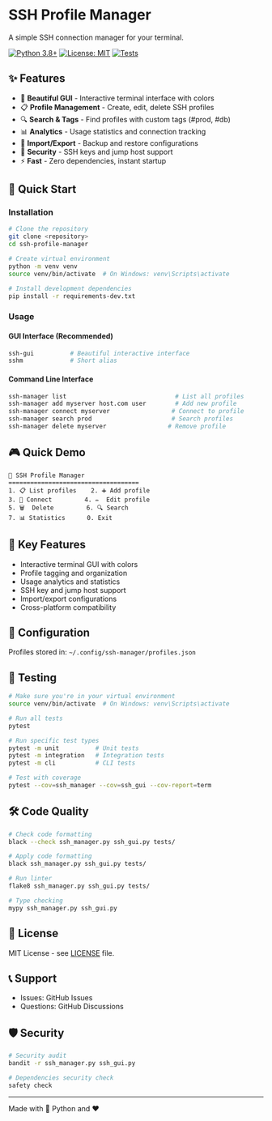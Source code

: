 # SSH Profile Manager

A simple SSH connection manager for your terminal.

[![Python 3.8+](https://img.shields.io/badge/python-3.8+-blue.svg)](https://www.python.org/downloads/)
[![License: MIT](https://img.shields.io/badge/License-MIT-yellow.svg)](https://opensource.org/licenses/MIT)
[![Tests](https://github.com/yourusername/ssh-profile-manager/actions/workflows/ci.yml/badge.svg)](https://github.com/yourusername/ssh-profile-manager/actions/workflows/ci.yml)

## ✨ Features

- 🎨 **Beautiful GUI** - Interactive terminal interface with colors
- 📋 **Profile Management** - Create, edit, delete SSH profiles
- 🔍 **Search & Tags** - Find profiles with custom tags (#prod, #db)
- 📊 **Analytics** - Usage statistics and connection tracking
- 💾 **Import/Export** - Backup and restore configurations
- 🔐 **Security** - SSH keys and jump host support
- ⚡ **Fast** - Zero dependencies, instant startup

## 🚀 Quick Start

### Installation

```bash
# Clone the repository
git clone <repository>
cd ssh-profile-manager

# Create virtual environment
python -m venv venv
source venv/bin/activate  # On Windows: venv\Scripts\activate

# Install development dependencies
pip install -r requirements-dev.txt
```

### Usage

#### GUI Interface (Recommended)
```bash
ssh-gui          # Beautiful interactive interface
sshm             # Short alias
```

#### Command Line Interface
```bash
ssh-manager list                              # List all profiles
ssh-manager add myserver host.com user        # Add new profile
ssh-manager connect myserver                 # Connect to profile
ssh-manager search prod                      # Search profiles
ssh-manager delete myserver                 # Remove profile
```

## 🎮 Quick Demo

```
🚀 SSH Profile Manager
====================================
1. 📋 List profiles    2. ➕ Add profile
3. 🔌 Connect         4. ✏️  Edit profile
5. 🗑️  Delete         6. 🔍 Search
7. 📊 Statistics      0. Exit
```

## 🎯 Key Features
- Interactive terminal GUI with colors
- Profile tagging and organization
- Usage analytics and statistics
- SSH key and jump host support
- Import/export configurations
- Cross-platform compatibility

## 🔧 Configuration

Profiles stored in: `~/.config/ssh-manager/profiles.json`

## 🧪 Testing

```bash
# Make sure you're in your virtual environment
source venv/bin/activate  # On Windows: venv\Scripts\activate

# Run all tests
pytest

# Run specific test types
pytest -m unit          # Unit tests
pytest -m integration   # Integration tests
pytest -m cli           # CLI tests

# Test with coverage
pytest --cov=ssh_manager --cov=ssh_gui --cov-report=term
```

## 🛠️ Code Quality

```bash
# Check code formatting
black --check ssh_manager.py ssh_gui.py tests/

# Apply code formatting
black ssh_manager.py ssh_gui.py tests/

# Run linter
flake8 ssh_manager.py ssh_gui.py tests/

# Type checking
mypy ssh_manager.py ssh_gui.py
```

## 📄 License

MIT License - see [LICENSE](LICENSE) file.

## 📞 Support

- Issues: GitHub Issues
- Questions: GitHub Discussions

## 🛡️ Security

```bash
# Security audit
bandit -r ssh_manager.py ssh_gui.py

# Dependencies security check
safety check
```

---

Made with 🐍 Python and ❤️
